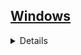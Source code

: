 ## <a href="https://github.com/Hidekithiago/Automacao/blob/master/README.md">Windows</a> <br>
<details>
<details><summary><b>Execute Program</b></summary>
  
####  NuGet
  > 
  
####  import
  > 
  
####  Code  
  > System.Diagnostics.Process.Start("PathToExe.exe");
  
</details>
<details><summary><b>Taskkill</b></summary>
  
####  NuGet
  > 
  
####  import
  > using System.Diagnostics;
  
####  Code  
  > Process.Start("taskkill", "/F /IM [taskname].exe");
  
</details>

</details>
